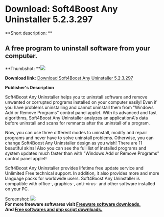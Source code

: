 # Download: Soft4Boost Any Uninstaller 5.2.3.297

**Short description: **

## A free program to uninstall software from your computer.

  
**Thumbshot: **![](http://www.freewarefiles.com/screenshot/s4buninstaller_md.jpg)   
  
**Download link:** [Download Soft4Boost Any Uninstaller 5.2.3.297](http://freesoftwares.boysofts.com/Soft4Boost-Any-Uninstaller_program_97569.html)  
  

**Publisher's Description**  
  

Soft4Boost Any Uninstaller helps you to uninstall software and remove unwanted
or corrupted programs installed on your computer easily! Even if you have
problems uninstalling and cannot uninstall them from "Windows Add or Remove
Programs" control panel applet. With its advanced and fast algorithms,
Soft4Boost Any Uninstaller analyzes an applicationA's data before uninstall
and scans for remnants after the uninstall of a program.

Now, you can use three different modes to uninstall, modify and repair
programs and never have to solve uninstall problems. Otherwise, you can change
Soft4Boost Any Uninstaller design as you wish! There are 11 beautiful skins!
Also you can see the full list of installed programs and system updates much
faster than with "Windows Add or Remove Programs" control panel applet!

Soft4Boost Any Uninstaller provides lifetime free update service and Unlimited
Free technical support. In addition, it also provides more and more language
packs for worldwide users. Soft4Boost Any Uninstaller is compatible with
office-, graphics-, anti-virus- and other software installed on your PC.

  
  
Screenshot: ![](http://www.freewarefiles.com/screenshot/s4buninstaller.jpg)  
**For more freeware softwares visit [Freeware software downloads.](http://freesoftwares.boysofts.com/)**   
**And [Free softwares and php script downloads.](http://www.boysofts.com/)**


